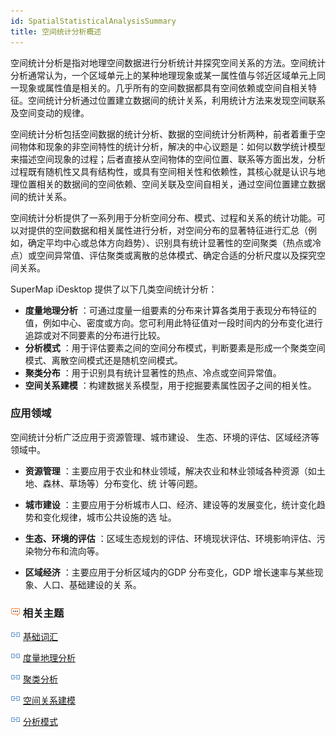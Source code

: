 ```yaml
---
id: SpatialStatisticalAnalysisSummary
title: 空间统计分析概述
---
```

空间统计分析是指对地理空间数据进行分析统计并探究空间关系的方法。空间统计分析通常认为，一个区域单元上的某种地理现象或某一属性值与邻近区域单元上同一现象或属性值是相关的。几乎所有的空间数据都具有空间依赖或空间自相关特征。空间统计分析通过位置建立数据间的统计关系，利用统计方法来发现空间联系及空间变动的规律。

空间统计分析包括空间数据的统计分析、数据的空间统计分析两种，前者着重于空间物体和现象的非空间特性的统计分析，解决的中心议题是：如何以数学统计模型来描述空间现象的过程；后者直接从空间物体的空间位置、联系等方面出发，分析过程既有随机性又具有结构性，或具有空间相关性和依赖性，其核心就是认识与地理位置相关的数据间的空间依赖、空间关联及空间自相关，通过空间位置建立数据间的统计关系。

空间统计分析提供了一系列用于分析空间分布、模式、过程和关系的统计功能。可以对提供的空间数据和相关属性进行分析，对空间分布的显著特征进行汇总（例如，确定平均中心或总体方向趋势）、识别具有统计显著性的空间聚类（热点或冷点）或空间异常值、评估聚类或离散的总体模式、确定合适的分析尺度以及探究空间关系。

SuperMap iDesktop 提供了以下几类空间统计分析：

  * **度量地理分析** ：可通过度量一组要素的分布来计算各类用于表现分布特征的值，例如中心、密度或方向。您可利用此特征值对一段时间内的分布变化进行追踪或对不同要素的分布进行比较。
  * **分析模式** ：用于评估要素之间的空间分布模式，判断要素是形成一个聚类空间模式、离散空间模式还是随机空间模式。
  * **聚类分布** ：用于识别具有统计显著性的热点、冷点或空间异常值。
  * **空间关系建模** ：构建数据关系模型，用于挖掘要素属性因子之间的相关性。

### 应用领域

空间统计分析广泛应用于资源管理、城市建设、 生态、环境的评估、区域经济等领域中。

  * **资源管理** ：主要应用于农业和林业领域，解决农业和林业领域各种资源（如土地、森林、草场等）分布变化、统 计等问题。

  * **城市建设** ：主要应用于分析城市人口、经济、建设等的发展变化，统计变化趋势和变化规律，城市公共设施的选 址。

  * **生态、环境的评估** ：区域生态规划的评估、环境现状评估、环境影响评估、污染物分布和流向等。

  * **区域经济** ：主要应用于分析区域内的GDP 分布变化，GDP 增长速率与某些现象、人口、基础建设的关 系。

### ![](img/seealso.png) 相关主题

![](img/smalltitle.png) [基础词汇](BasicVocabulary)

![](img/smalltitle.png) [度量地理分析](MeasureGeographicDistributions)

![](img/smalltitle.png) [聚类分析](Clusters)

![](img/smalltitle.png) [空间关系建模](SpatialRelationshipModeling)

![](img/smalltitle.png) [分析模式](AnalyzingPatterns)
